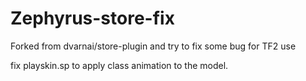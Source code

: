 # Zephyrus-store-fix
Forked from dvarnai/store-plugin and try to fix some bug for TF2 use

fix playskin.sp to apply class animation to the model.
